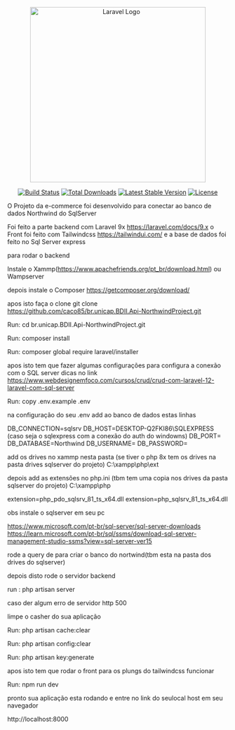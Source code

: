 <p align="center"><a href="https://laravel.com" target="_blank"><img src="https://raw.githubusercontent.com/laravel/art/master/logo-lockup/5%20SVG/2%20CMYK/1%20Full%20Color/laravel-logolockup-cmyk-red.svg" width="400" alt="Laravel Logo"></a></p>

<p align="center">
<a href="https://travis-ci.org/laravel/framework"><img src="https://travis-ci.org/laravel/framework.svg" alt="Build Status"></a>
<a href="https://packagist.org/packages/laravel/framework"><img src="https://img.shields.io/packagist/dt/laravel/framework" alt="Total Downloads"></a>
<a href="https://packagist.org/packages/laravel/framework"><img src="https://img.shields.io/packagist/v/laravel/framework" alt="Latest Stable Version"></a>
<a href="https://packagist.org/packages/laravel/framework"><img src="https://img.shields.io/packagist/l/laravel/framework" alt="License"></a>
</p>


O Projeto  da e-commerce foi desenvolvido para conectar ao banco de dados Northwind do SqlServer 

Foi feito a parte backend com Laravel 9x https://laravel.com/docs/9.x
o Front foi feito com Tailwindcss https://tailwindui.com/
e a base de dados foi feito no Sql Server express

para rodar o backend 

Instale o Xammp(https://www.apachefriends.org/pt_br/download.html) ou Wampserver 

depois instale o Composer https://getcomposer.org/download/

apos isto faça o clone git clone https://github.com/caco85/br.unicap.BDII.Api-NorthwindProject.git

Run: cd br.unicap.BDII.Api-NorthwindProject.git

Run: composer install 

Run: composer global require laravel/installer

apos isto tem que fazer algumas configurações para configura a conexão com o SQL server dicas no link https://www.webdesignemfoco.com/cursos/crud/crud-com-laravel-12-laravel-com-sql-server

Run: copy .env.example .env

na configuração do seu .env add ao banco de dados estas linhas

DB_CONNECTION=sqlsrv
DB_HOST=DESKTOP-Q2FKI86\SQLEXPRESS    (caso seja o sqlexpress com a conexão do auth do windowns)
DB_PORT=
DB_DATABASE=Northwind
DB_USERNAME=
DB_PASSWORD=


add os drives no xammp nesta pasta (se tiver o php 8x tem os drives na pasta drives sqlserver do projeto)
C:\xampp\php\ext 


depois add as extensões no php.ini (tbm tem uma copia nos drives da pasta sqlserver do projeto)
C:\xampp\php

extension=php_pdo_sqlsrv_81_ts_x64.dll
extension=php_sqlsrv_81_ts_x64.dll

obs instale o sqlserver em seu pc 

https://www.microsoft.com/pt-br/sql-server/sql-server-downloads
https://learn.microsoft.com/pt-br/sql/ssms/download-sql-server-management-studio-ssms?view=sql-server-ver15

rode a query de para  criar o banco do nortwind(tbm esta na pasta dos drives do sqlserver)

depois disto rode o servidor backend

run : php artisan server 

caso der algum erro de servidor http 500

limpe o casher do sua aplicação 


Run: php artisan cache:clear

Run: php artisan config:clear

Run: php artisan key:generate


apos isto tem que rodar o front para os plungs do tailwindcss funcionar

Run: npm run dev


pronto sua aplicação esta rodando e entre no link do seulocal host em seu navegador

http://localhost:8000
